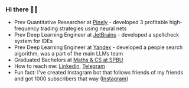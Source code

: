 ### Hi there 👋🏻

- Prev Quantitative Researcher at [Pinely](https://pinely.com/) - developed 3 profitable high-frequency trading strategies using neural nets
- Prev Deep Learning Engineer at [JetBrains](https://jetbrains.com/) - developed a spellcheck system for IDEs
- Prev Deep Learning Engineer at [Yandex](https://yandex.com/) - developed a people search algorithm, was a part of the main LLMs team
- Graduated Bachelors at [Maths & CS at SPBU](https://math-cs.spbu.ru/en/)
- How to reach me: [Linkedin](https://www.linkedin.com/in/melnikoff-oleg/), [Telegram](https://telegram.me/melnikoff_oleg)
- Fun fact: I've created Instagram bot that follows friends of my friends and got 1000 subscribers that way ([Instagram](https://instagram.com/melnikoff_oleg))
